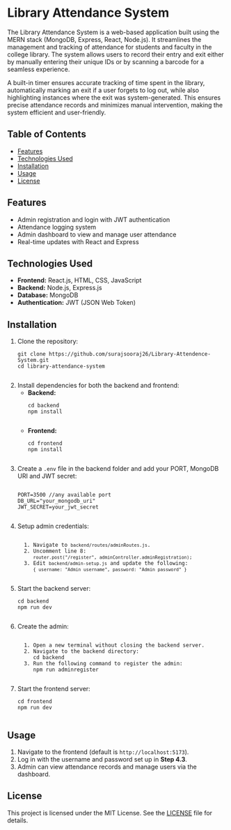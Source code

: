 <h1>Library Attendance System</h1>

<p>The Library Attendance System is a web-based application built using the MERN stack (MongoDB, Express, React, Node.js). It streamlines the management and tracking of attendance for students and faculty in the college library. The system allows users to record their entry and exit either by manually entering their unique IDs or by scanning a barcode for a seamless experience.

A built-in timer ensures accurate tracking of time spent in the library, automatically marking an exit if a user forgets to log out, while also highlighting instances where the exit was system-generated. This ensures precise attendance records and minimizes manual intervention, making the system efficient and user-friendly.

</p>

<h2>Table of Contents</h2>
<ul>
  <li><a href="#features">Features</a></li>
  <li><a href="#technologies-used">Technologies Used</a></li>
  <li><a href="#installation">Installation</a></li>
  <li><a href="#usage">Usage</a></li>
  <li><a href="#license">License</a></li>
</ul>

<h2 id="features">Features</h2>
<ul>
  <li>Admin registration and login with JWT authentication</li>
  <li>Attendance logging system</li>
  <li>Admin dashboard to view and manage user attendance</li>
  <li>Real-time updates with React and Express</li>
</ul>

<h2 id="technologies-used">Technologies Used</h2>
<ul>
  <li><strong>Frontend:</strong> React.js, HTML, CSS, JavaScript</li>
  <li><strong>Backend:</strong> Node.js, Express.js</li>
  <li><strong>Database:</strong> MongoDB</li>
  <li><strong>Authentication:</strong> JWT (JSON Web Token)</li>
</ul>

<h2 id="installation">Installation</h2>
<ol>
  <li>Clone the repository:
    <pre><code>git clone https://github.com/surajsooraj26/Library-Attendence-System.git
cd library-attendance-system
    </code></pre>
  </li>
  
  <li>Install dependencies for both the backend and frontend:
    <ul>
      <li><strong>Backend:</strong>
        <pre><code>cd backend
npm install
        </code></pre>
      </li>
      <li><strong>Frontend:</strong>
        <pre><code>cd frontend
npm install
        </code></pre>
      </li>
    </ul>
  </li>

  <li>Create a <code>.env</code> file in the backend folder and add your PORT, MongoDB URI and JWT secret:
    <pre><code>
PORT=3500 //any available port
DB_URL="your_mongodb_uri"
JWT_SECRET=your_jwt_secret
    </code></pre>
  </li>
<li>Setup admin credentials:
  <pre><code> 
  1. Navigate to <code>backend/routes/adminRoutes.js</code>.
  2. Uncomment line 8: 
     <code>router.post("/register", adminController.adminRegistration);</code>
  3. Edit <code>backend/admin-setup.js</code> and update the following:
     <code>{ username: "Admin username", password: "Admin password" }</code>
  </code></pre>
</li>

  <li>Start the backend server:
    <pre><code>cd backend
npm run dev
    </code></pre>
  </li>
  <li>Create the admin:
  <pre><code>
  1. Open a new terminal without closing the backend server.
  2. Navigate to the backend directory:
     cd backend
  3. Run the following command to register the admin:
     npm run adminregister
  </code></pre>
</li>

  <li>Start the frontend server:
    <pre><code>cd frontend
npm run dev
    </code></pre>
  </li>
</ol>

<h2 id="usage">Usage</h2>
<ol>
  <li>Navigate to the frontend (default is <code>http://localhost:5173</code>).</li>
  <li>Log in with the username and password set up in <strong>Step 4.3</strong>.</li>

  <li>Admin can view attendance records and manage users via the dashboard.</li>
</ol>


<h2 id="license">License</h2>
<p>This project is licensed under the MIT License. See the <a href="LICENSE">LICENSE</a> file for details.</p>
